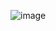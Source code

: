 
![image](https://user-images.githubusercontent.com/86486142/159231484-fa31e6a5-1f1c-485b-84b7-5ee9c7295784.png)
